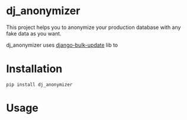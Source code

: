 dj_anonymizer
==================================
This project helps you to anonymize your production database with any fake data as you want.

dj_anonymizer uses [django-bulk-update](https://github.com/aykut/django-bulk-update) lib to 

Installation
==================================
    pip install dj_anonymizer

Usage
==================================
